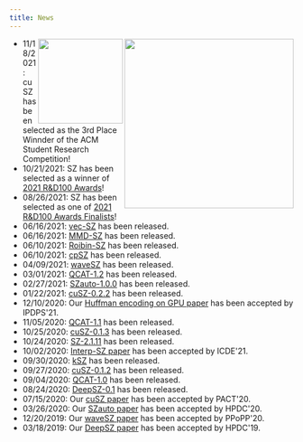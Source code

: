```yaml
---
title: News
---
```


<img width="300" img align="right" src="https://user-images.githubusercontent.com/5705572/142637837-0e654084-145e-4daa-9769-765db0e6852b.png" border="0">
<img width="150" img align="right" src="https://user-images.githubusercontent.com/5705572/138370955-856c4d86-65f1-428e-96ea-bfdd2396b397.jpeg" border="0">

- 11/18/2021: cuSZ has been selected as the 3rd Place Winnder of the ACM Student Research Competition!
- 10/21/2021: SZ has been selected as a winner of [2021 R&D100 Awards](https://www.rdworldonline.com/rd-100-2021-winner/sz-a-lossy-compression-framework-for-scientific-data/)!
- 08/26/2021: SZ has been selected as one of [2021 R&D100 Awards Finalists](https://www.rdworldonline.com/finalists-for-2021-rd-100-awards-are-unveiled/)!
- 06/16/2021: [vec-SZ](https://github.com/szcompressor/vecSZ) has been released.
- 06/16/2021: [MMD-SZ](https://github.com/szcompressor/MMD-SZ) has been released. 
- 06/10/2021: [Roibin-SZ](https://github.com/szcompressor/SZ/tree/master/example/roibin_example) has been released. 
- 06/10/2021: [cpSZ](https://github.com/szcompressor/cpSZ) has been released. 
- 04/09/2021: [waveSZ](https://github.com/szcompressor/SZ_HLS) has been released. 
- 03/01/2021: [QCAT-1.2](https://github.com/szcompressor/qcat/releases/download/1.2/qcat-1.2.tar.gz) has been released. 
- 02/27/2021: [SZauto-1.0.0](https://github.com/szcompressor/SZauto/releases/download/1.0.0/SZauto-1.0.0.tar.gz) has been released.
- 01/22/2021: [cuSZ-0.2.2](https://github.com/szcompressor/cuSZ/releases/download/v0.2.0/cuSZ-0.2.0.tar.gz) has been released. 
- 12/10/2020: Our [Huffman encoding on GPU paper](https://arxiv.org/abs/2010.10039) has been accepted by IPDPS'21. 
- 11/05/2020: [QCAT-1.1](https://github.com/szcompressor/qcat/releases/download/v1.1/qcat-1.1.tar.gz) has been released. 
- 10/25/2020: [cuSZ-0.1.3](https://github.com/szcompressor/cuSZ/releases/download/v0.1.3/cuSZ-0.1.3.tar.gz) has been released. 
- 10/24/2020: [SZ-2.1.11](https://github.com/szcompressor/SZ/releases/download/v2.1.11/SZ-2.1.11.tar.gz) has been released.
- 10/02/2020: [Interp-SZ paper](https://icde2021.gr/accepted-papers/) has been accepted by ICDE'21.
- 09/30/2020: [kSZ](https://github.com/szcompressor/kokkosSZ) has been released. 
- 09/27/2020: [cuSZ-0.1.2](https://github.com/szcompressor/cuSZ/releases/download/v0.1.2/cuSZ-0.1.2.tar.gz) has been released. 
- 09/04/2020: [QCAT-1.0](https://github.com/szcompressor/qcat/releases/download/v1.0/qcat-1.0.tar.gz) has been released. 
- 08/24/2020: [DeepSZ-0.1](https://github.com/szcompressor/DeepSZ/releases/download/v0.1/DeepSZ-0.1.tar.gz) has been released.
- 07/15/2020: Our [cuSZ paper](https://dl.acm.org/doi/abs/10.1145/3410463.3414624) has been accepted by PACT'20.
- 03/26/2020: Our [SZauto paper](https://dl.acm.org/doi/abs/10.1145/3369583.3392688) has been accepted by HPDC'20.
- 12/20/2019: Our [waveSZ paper](https://dl.acm.org/doi/10.1145/3332466.3374525) has been accepted by PPoPP'20.
- 03/18/2019: Our [DeepSZ paper](https://dl.acm.org/doi/10.1145/3307681.3326608) has been accepted by HPDC'19.
